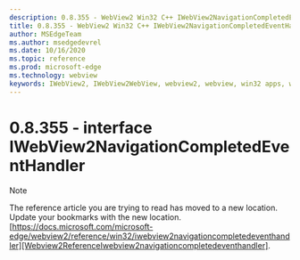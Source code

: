```yaml
---
description: 0.8.355 - WebView2 Win32 C++ IWebView2NavigationCompletedEventHandler
title: 0.8.355 - WebView2 Win32 C++ IWebView2NavigationCompletedEventHandler
author: MSEdgeTeam
ms.author: msedgedevrel
ms.date: 10/16/2020
ms.topic: reference
ms.prod: microsoft-edge
ms.technology: webview
keywords: IWebView2, IWebView2WebView, webview2, webview, win32 apps, win32, edge
---
```


# 0.8.355 - interface IWebView2NavigationCompletedEventHandler 

> [!NOTE]
> The reference article you are trying to read has moved to a new location.  
> Update your bookmarks with the new location.  
> [https://docs.microsoft.com/microsoft-edge/webview2/reference/win32/iwebview2navigationcompletedeventhandler][Webview2ReferenceIwebview2navigationcompletedeventhandler].  

[Webview2ReferenceIwebview2navigationcompletedeventhandler]: /microsoft-edge/webview2/reference/win32/iwebview2navigationcompletedeventhandler "interface IWebView2NavigationCompletedEventHandler | Microsoft Docs"
